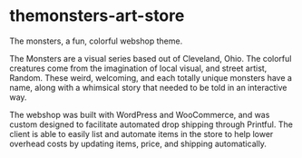 # themonsters-art-store
The monsters, a fun, colorful webshop theme.

The Monsters are a visual series based out of Cleveland, Ohio. The colorful creatures come from the imagination of local visual, and street artist, Random. These weird, welcoming, and each totally unique monsters have a name, along with a whimsical story that needed to be told in an interactive way.

The webshop was built with WordPress and WooCommerce, and was custom designed to facilitate automated drop shipping through Printful. The client is able to easily list and automate items in the store to help lower overhead costs by updating items, price, and shipping automatically.